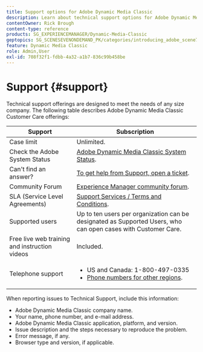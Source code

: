 ```yaml
---
title: Support options for Adobe Dynamic Media Classic
description: Learn about technical support options for Adobe Dynamic Media Classic.
contentOwner: Rick Brough
content-type: reference
products: SG_EXPERIENCEMANAGER/Dynamic-Media-Classic
geptopics: SG_SCENESEVENONDEMAND_PK/categories/introducing_adobe_scene7
feature: Dynamic Media Classic
role: Admin,User
exl-id: 708f32f1-fdbb-4a32-a1b7-836c99b458be
---
```

# Support {#support}

Technical support offerings are designed to meet the needs of any size company. The following table describes Adobe Dynamic Media Classic Customer Care offerings:

| Support | Subscription |
| --- | --- |
| Case limit | Unlimited. |
| Check the Adobe System Status | [Adobe Dynamic Media Classic System Status](https://status.adobe.com/products/1175). |
| Can't find an answer? | [To get help from Support, open a ticket](https://experienceleague.adobe.com/?support-solution=General#support). |
| Community Forum | [Experience Manager community forum](https://experienceleaguecommunities.adobe.com/t5/adobe-experience-manager/ct-p/adobe-experience-manager-community). |
| SLA (Service Level Agreements) | [Support Services / Terms and Conditions](https://helpx.adobe.com/support/programs/support-policies-terms-conditions.html). |
| Supported users|Up to ten users per organization can be designated as Supported Users, who can open cases with Customer Care. |
| Free live web training and instruction videos | Included. |
| Telephone support | <ul><li>US and Canada: 1-800-497-0335 </li><li>[Phone numbers for other regions](https://experienceleague.adobe.com/?support-tab=home#support). </li></ul>|

<!-- |Create a support case| [https://helpx.adobe.com/enterprise/admin-guide.html/enterprise/using/support-for-experience-cloud.ug.html](https://helpx.adobe.com/enterprise/admin-guide.html/enterprise/using/support-for-experience-cloud.ug.html) | -->

When reporting issues to Technical Support, include this information:

* Adobe Dynamic Media Classic company name.
* Your name, phone number, and e-mail address.
* Adobe Dynamic Media Classic application, platform, and version.
* Issue description and the steps necessary to reproduce the problem.
* Error message, if any.
* Browser type and version, if applicable.
